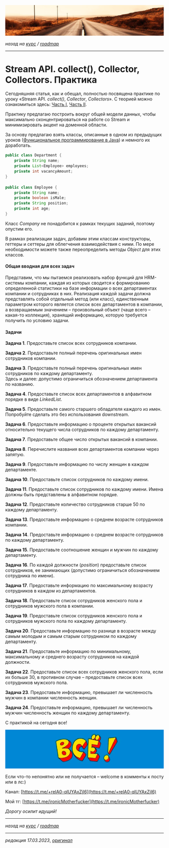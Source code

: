 ![](../../common_files/header.png)

*назад на [курс](../../course.md) / [roadmap](../../roadmap.md)*

***

   

Stream API. collect(), Collector, Collectors. Практика
======================================================

Сегодняшняя статья, как и обещал, полностью посвящена практике по уроку «Stream API. _collect()_, _Collector_, _Collectors_». С теорией можно ознакомиться здесь: [Часть I](/Stream-API-collect-Collector-Collectors-03-17), [Часть II](/Stream-API-collect-Collector-Collectors-CHast-II-03-17).

Практику предлагаю построить вокруг общей модели данных, чтобы максимально сконцентрироваться на работе со Stream и минимизировать акцент на доменной области.

За основу предлагаю взять классы, описанные в одном из предыдущих уроков ([Функциональное программирование в Java](/Funkcionalnoe-programmirovanie-v-Java-02-14)) и немного их доработать.

```java
public class Department {
    private String name;
    private List<Employee> employees;
    private int vacancyAmount;
}

public class Employee {
    private String name;
    private boolean isMale;
    private String position;
    private int age;
}
```

Класс _Company_ не понадобится к рамках текущих заданий, поэтому опустим его.

В рамках реализации задач, добавим этим классам конструкторы, геттеры и сеттеры для облегчения взаимодействия с ними. По мере необходимости можете также переопределить методы _Object_ для этих классов.

#### Общая вводная для всех задач

Представим, что мы пытаемся реализовать набор функций для HRM-системы компании, каждая из которых сводится к формированию определенной статистики на базе информации о всех департаментах компании и сотрудниках в них. Реализация каждой задачи должна представлять собой отдельный метод (или класс), единственным параметром которого является список всех департаментов в компании, а возвращаемым значением – произвольный объект (чаще всего – какая-то коллекция), хранящий информацию, которую требуется получить по условию задачи.

#### Задачи

**Задача 1**. Предоставьте список всех сотрудников компании.

**Задача 2**. Предоставьте полный перечень оригинальных имен сотрудников компании.

**Задача 3**. Предоставьте полный перечень оригинальных имен сотрудников по каждому департаменту.  
Здесь и далее: допустимо ограничиться обозначением департамента по названию.

**Задача 4**. Предоставьте список всех департаментов в алфавитном порядке в виде _LinkedList_.

**Задача 5**. Предоставьте самого старшего обладателя каждого из имен. Попробуйте сделать это без использования downstream.

**Задача 6**. Предоставьте информацию о проценте открытых вакансий относительно текущего числа сотрудников по каждому департаменту.

**Задача 7**. Предоставьте общее число открытых вакансий в компании.

**Задача 8**. Перечислите названия всех департаментов компании через запятую.

**Задача 9**. Предоставьте информацию по числу женщин в каждом департаменте.

**Задача 10**. Предоставьте список сотрудников по каждому имени.

**Задача 11**. Предоставьте список сотрудников по каждому имени. Имена должны быть представлены в алфавитном порядке.

**Задача 12**. Предоставьте количество сотрудников старше 50 по каждому департаменту.

**Задача 13**. Предоставьте информацию о среднем возрасте сотрудников компании.

**Задача 14**. Предоставьте информацию о среднем возрасте сотрудников по каждому департаменту.

**Задача 15**. Предоставьте соотношение женщин и мужчин по каждому департаменту.

**Задача 16**. По каждой должности (_position_) предоставьте список сотрудников, ее занимающих (допустимо ограничиться обозначением сотрудника по имени).

**Задача 17**. Предоставьте информацию по максимальному возрасту сотрудников в каждом из департаментов.

**Задача 18**. Предоставьте список сотрудников женского пола и сотрудников мужского пола в компании.

**Задача 19**. Предоставьте список сотрудников женского пола и сотрудников мужского пола по каждому департаменту.

**Задача 20**. Предоставьте информацию по разнице в возрасте между самым молодым и самым старым сотрудником по каждому департаменту.

**Задача 21**. Предоставьте информацию по минимальному, максимальному и среднего возрасту сотрудников на каждой должности.

**Задача 22**. Предоставьте список всех сотрудников женского пола, если их больше 30, в противном случае – предоставьте список всех сотрудников мужского пола.

**Задача 23**. Предоставьте информацию, превышает ли численность мужчин в компании численность женщин.

**Задача 24**. Предоставьте информацию, превышает ли численность мужчин численность женщин по каждому департаменту.

 С практикой на сегодня все!

![](../../common_files/footer.png)

Если что-то непонятно или не получается – welcome в комменты к посту или в лс:)

Канал: [https://t.me/+relA0-qlUYAxZjI6](https://t.me/+relA0-qlUYAxZjI6)

Мой тг: [https://t.me/ironicMotherfucker](https://t.me/ironicMotherfucker)

_Дорогу осилит идущий!_

***

*назад на [курс](../../course.md) / [roadmap](../../roadmap.md)*

***

_редакция 17.03.2023_, [_оригинал_](https://telegra.ph/Stream-API-collect-Collector-Collectors-Praktika-03-17)
